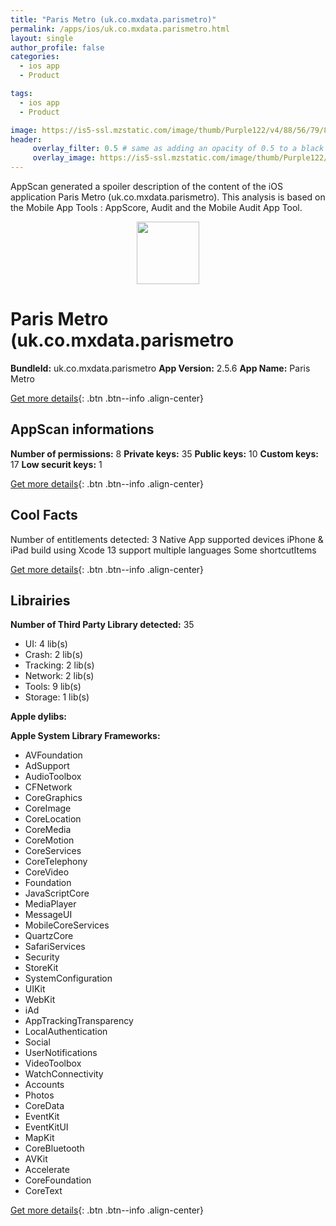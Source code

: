 ```yaml
---
title: "Paris Metro (uk.co.mxdata.parismetro)"
permalink: /apps/ios/uk.co.mxdata.parismetro.html
layout: single
author_profile: false
categories: 
  - ios app 
  - Product 

tags: 
  - ios app 
  - Product 

image: https://is5-ssl.mzstatic.com/image/thumb/Purple122/v4/88/56/79/88567943-2555-faff-9b4b-9696946d18e0/AppIcon-Paris-1x_U007emarketing-0-9-0-85-220.png/512x512bb.jpg
header: 
     overlay_filter: 0.5 # same as adding an opacity of 0.5 to a black background
     overlay_image: https://is5-ssl.mzstatic.com/image/thumb/Purple122/v4/88/56/79/88567943-2555-faff-9b4b-9696946d18e0/AppIcon-Paris-1x_U007emarketing-0-9-0-85-220.png/512x512bb.jpg
---
```

AppScan generated a spoiler description of the content of the iOS application Paris Metro (uk.co.mxdata.parismetro). This analysis is based on the Mobile App Tools : AppScore, Audit and the Mobile Audit App Tool.

  
  
<div style="text-align: center;"><img src="https://is5-ssl.mzstatic.com/image/thumb/Purple122/v4/88/56/79/88567943-2555-faff-9b4b-9696946d18e0/AppIcon-Paris-1x_U007emarketing-0-9-0-85-220.png/512x512bb.jpg" width="100" height="100"></div>  
  
# Paris Metro (uk.co.mxdata.parismetro

**BundleId:** uk.co.mxdata.parismetro
**App Version:** 2.5.6
**App Name:** Paris Metro


[Get more details](/pricing.html){: .btn .btn--info .align-center}  
  
## AppScan informations 

**Number of permissions:** 8
**Private keys:** 35
**Public keys:** 10
**Custom keys:** 17
**Low securit keys:** 1
  
[Get more details](/pricing.html){: .btn .btn--info .align-center}

## Cool Facts

Number of entitlements detected: 3
Native App
supported devices iPhone & iPad
build using Xcode 13
support multiple languages
Some shortcutItems 
  
[Get more details](/pricing.html){: .btn .btn--info .align-center}

## Librairies 
**Number of Third Party Library detected:** 35
- UI: 4 lib(s)
- Crash: 2 lib(s)
- Tracking: 2 lib(s)
- Network: 2 lib(s)
- Tools: 9 lib(s)
- Storage: 1 lib(s)

**Apple dylibs:**


**Apple System Library Frameworks:**
- AVFoundation
- AdSupport
- AudioToolbox
- CFNetwork
- CoreGraphics
- CoreImage
- CoreLocation
- CoreMedia
- CoreMotion
- CoreServices
- CoreTelephony
- CoreVideo
- Foundation
- JavaScriptCore
- MediaPlayer
- MessageUI
- MobileCoreServices
- QuartzCore
- SafariServices
- Security
- StoreKit
- SystemConfiguration
- UIKit
- WebKit
- iAd
- AppTrackingTransparency
- LocalAuthentication
- Social
- UserNotifications
- VideoToolbox
- WatchConnectivity
- Accounts
- Photos
- CoreData
- EventKit
- EventKitUI
- MapKit
- CoreBluetooth
- AVKit
- Accelerate
- CoreFoundation
- CoreText


  
[Get more details](/pricing.html){: .btn .btn--info .align-center}


